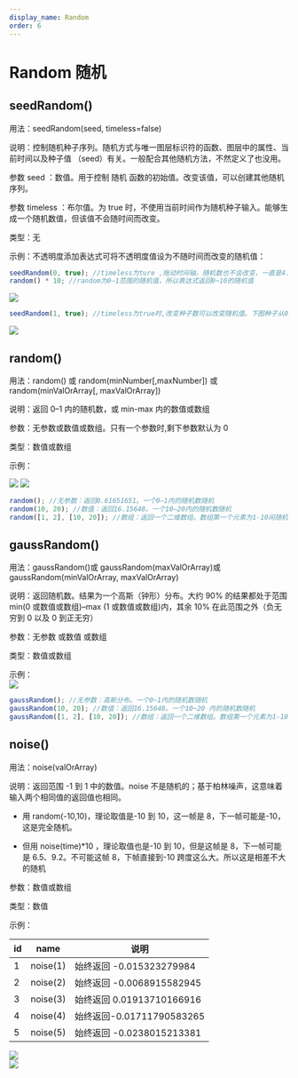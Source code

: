 ```yaml
---
display_name: Random
order: 6
---
```


# Random 随机

## seedRandom()

用法：seedRandom(seed, timeless=false)

说明：控制随机种子序列。随机方式与唯一图层标识符的函数、图层中的属性、当前时间以及种子值 （seed）有关。一般配合其他随机方法，不然定义了也没用。

参数 seed ：数值。用于控制 随机 函数的初始值。改变该值，可以创建其他随机序列。

参数 timeless ：布尔值。为 true 时，不使用当前时间作为随机种子输入。能够生成一个随机数值，但该值不会随时间而改变。

类型：无

示例：不透明度添加表达式可将不透明度值设为不随时间而改变的随机值：

```javascript
seedRandom(0, true); //timeless为ture ,拖动时间轴，随机数也不会改变，一直是4.72。
random() * 10; //random为0–1范围的随机值，所以表达式返回0~10的随机值
```

![](https://mir.yuelili.com/user/AE/plugins/particular/random-timeless.gif?imageView2/1/w/1674/h/616#)

```javascript
seedRandom(1, true); //timeless为true时,改变种子数可以改变随机值。下图种子从0变为1，数值6.93→9.96
```

![](https://mir.yuelili.com/user/AE/plugins/particular/random-timeless2.gif?imageView2/1/w/1674/h/616#)

## random()

用法：random() 或 random(minNumber[,maxNumber]) 或 random(minValOrArray[, maxValOrArray])

说明：返回 0–1 内的随机数，或 min-max 内的数值或数组

参数：无参数或数值或数组。只有一个参数时,剩下参数默认为 0

类型：数值或数组

示例：

![](https://mir.yuelili.com/user/AE/plugins/particular/random.bmp)
![](https://mir.yuelili.com/user/AE/plugins/particular/random.bmp)

```javascript
random(); //无参数：返回0.61651651。一个0–1内的随机数随机
random(10, 20); //数值：返回16.15648。一个10–20内的随机数随机
random([1, 2], [10, 20]); //数组：返回一个二维数组。数组第一个元素为1-10间随机，第二个元素为2-20间随机
```

## gaussRandom()

用法：gaussRandom()或 gaussRandom(maxValOrArray)或 gaussRandom(minValOrArray, maxValOrArray)

说明：返回随机数。结果为一个高斯（钟形）分布。大约 90% 的结果都处于范围 min(0 或数值或数组)–max (1 或数值或数组)内，其余 10% 在此范围之外（负无穷到 0 以及 0 到正无穷）

参数：无参数 或数值 或数组

类型：数值或数组

示例：  
![](https://mir.yuelili.com/user/source/2020/06/gaussRandom-sample.png)

```javascript
gaussRandom(); //无参数：高斯分布。一个0~1内的随机数随机
gaussRandom(10, 20); //数值：返回16.15648。一个10~20 内的随机数随机
gaussRandom([1, 2], [10, 20]); //数组：返回一个二维数组。数组第一个元素为1-10间随机，第二个元素为2-20间随机
```

## noise()

用法：noise(valOrArray)

说明：返回范围 -1 到 1 中的数值。noise 不是随机的；基于柏林噪声，这意味着输入两个相同值的返回值也相同。

- 用 random(-10,10)，理论取值是-10 到 10，这一帧是 8，下一帧可能是-10，这是完全随机。

- 但用 noise(time)\*10 ，理论取值也是-10 到 10，但是这帧是 8，下一帧可能是 6.5、9.2。不可能这帧 8，下帧直接到-10 跨度这么大。所以这是相差不大的随机

参数：数值或数组

类型：数值

示例：

| id  | name     | 说明                      |
| --- | -------- | ------------------------- |
| 1   | noise(1) | 始终返回 -0.015323279984  |
| 2   | noise(2) | 始终返回 -0.0068915582945 |
| 3   | noise(3) | 始终返回 0.01913710166916 |
| 4   | noise(4) | 始终返回-0.01711790583265 |
| 5   | noise(5) | 始终返回 -0.0238015213381 |

![](https://mir.yuelili.com/user/AE/expression/exp-2-1.bmp)  
![](https://mir.yuelili.com/user/AE/expression/exp-2-1.bmp?imageView2/1/w/2682/h/484#)
